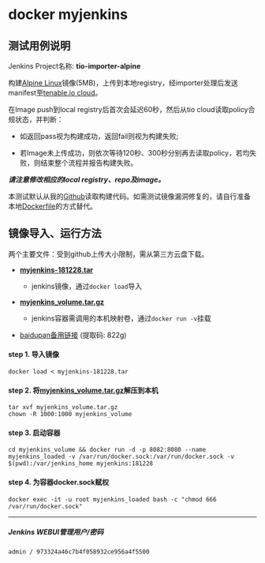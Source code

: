 # docker myjenkins

## 测试用例说明
Jenkins Project名称: **tio-importer-alpine**

构建[Alpine Linux]镜像(5MB)，上传到本地registry，经importer处理后发送manifest至[tenable.io cloud]。

在Image push到local registry后首次会延迟60秒，然后从tio cloud读取policy合规状态，并判断：

* 如返回pass视为构建成功，返回fail则视为构建失败;

* 若Image未上传成功，则依次等待120秒、300秒分别再去读取policy，若均失败，则结束整个流程并报告构建失败。

***请注意修改相应的local registry、repo及image。***

本测试默认从我的[Github]读取构建代码。如需测试镜像漏洞修复的，请自行准备本地[Dockerfile](Dockerfile)的方式替代。

## 镜像导入、运行方法
两个主要文件：受到github上传大小限制，需从第三方云盘下载。

* **[myjenkins-181228.tar]**
  * jenkins镜像，通过`docker load`导入

* **[myjenkins_volume.tar.gz]**
  * jenkins容器需调用的本机映射卷，通过`docker run -v`挂载

* [baidupan备用链接] (提取码: 822g)

#### step 1. 导入镜像
```
docker load < myjenkins-181228.tar
```
#### step 2. 将[myjenkins_volume.tar.gz]解压到本机
```
tar xvf myjenkins_volume.tar.gz
chown -R 1000:1000 myjenkins_volume
```
#### step 3. 启动容器
```
cd myjenkins_volume && docker run -d -p 8082:8080 --name myjenkins_loaded -v /var/run/docker.sock:/var/run/docker.sock -v $(pwd):/var/jenkins_home myjenkins:181228
```
#### step 4. 为容器docker.sock赋权

```
docker exec -it -u root myjenkins_loaded bash -c "chmod 666 /var/run/docker.sock"
```
***
##### Jenkins WEBUI管理用户/密码
`admin / 973324a46c7b4f058932ce956a4f5500`


[Alpine Linux]: https://alpinelinux.org
[Github]:Dockerfile
[myjenkins-181228.tar]: https://mega.nz/#!gdtwgKzb!Q6BJfTKBPfsaAISrXK-Kru5z84uB1Hrvv3056p0svVA
[baidupan备用链接]: https://pan.baidu.com/s/1JfEBBQkIfl16jEN4Z6uWtA
[myjenkins_volume.tar.gz]: https://mega.nz/#!gEkgBKAB!d-bXDJwcaejXyWTK2CWGkcqj0Uhi6aok-8aCnY73esI
[tenable.io cloud]: https://cloud.tenable.com
